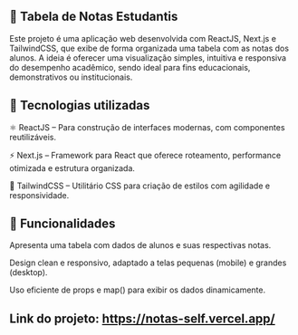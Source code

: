 ## 📘 Tabela de Notas Estudantis
Este projeto é uma aplicação web desenvolvida com ReactJS, Next.js e TailwindCSS, que exibe de forma organizada uma tabela com as notas dos alunos. A ideia é oferecer uma visualização simples, intuitiva e responsiva do desempenho acadêmico, sendo ideal para fins educacionais, demonstrativos ou institucionais.

## 🔧 Tecnologias utilizadas
⚛️ ReactJS – Para construção de interfaces modernas, com componentes reutilizáveis.

⚡ Next.js – Framework para React que oferece roteamento, performance otimizada e estrutura organizada.

🎨 TailwindCSS – Utilitário CSS para criação de estilos com agilidade e responsividade.

## 📌 Funcionalidades
Apresenta uma tabela com dados de alunos e suas respectivas notas.

Design clean e responsivo, adaptado a telas pequenas (mobile) e grandes (desktop).

Uso eficiente de props e map() para exibir os dados dinamicamente.

## Link do projeto: https://notas-self.vercel.app/ 
